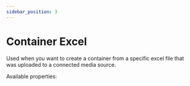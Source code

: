 ```yaml
---
sidebar_position: 3
---
```


# Container Excel

Used when you want to create a container from a specific excel file that was uploaded to a connected media source.

Available properties:
